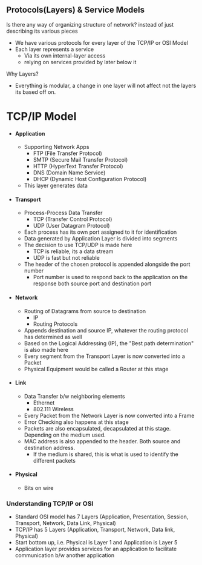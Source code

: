 ## Protocols(Layers) & Service Models

Is there any way of organizing structure of network? instead of just describing its various pieces
- We have various protocols for every layer of the TCP/IP or OSI Model
- Each layer represents a service
	- Via its own internal-layer access
	- relying on services provided by later below it

Why Layers?
- Everything is modular, a change in one layer will not affect not the layers its based off on.

# TCP/IP Model
- #### Application
	- Supporting Network Apps
		- FTP (File Transfer Protocol)
		- SMTP (Secure Mail Transfer Protocol)
		- HTTP (HyperText Transfer Protocol)
		- DNS (Domain Name Service)
		- DHCP (Dynamic Host Configuration Protocol)
	- This layer generates data
- #### Transport
	- Process-Process Data Transfer
		- TCP (Transfer Control Protocol)
		- UDP (User Datagram Protocol)
	- Each process has its own port assigned to it for identification
	- Data generated by Application Layer is divided into segments
	- The decision to use TCP/UDP is made here
		- TCP is reliable, its a data stream
		- UDP is fast but not reliable
	- The header of the chosen protocol is appended alongside the port number
		- Port number is used to respond back to the application on the response both source port and destination port
- #### Network
	- Routing of Datagrams from source to destination
		- IP
		- Routing Protocols
	- Appends destination and source IP, whatever the routing protocol has determined as well
	- Based on the Logical Addressing (IP), the "Best path determination" is also made here
	- Every segment from the Transport Layer is now converted into a Packet
	- Physical Equipment would be called a Router at this stage
- #### Link
	- Data Transfer b/w neighboring elements
		- Ethernet
		- 802.111 Wireless
	- Every Packet from the Network Layer is now converted into a Frame
	- Error Checking also happens at this stage
	- Packets are also encapsulated, decapsulated at this stage. Depending on the medium used.
	- MAC address is also appended to the header. Both source and destination address.
		- If the medium is shared, this is what is used to identify the different packets
- #### Physical
	- Bits on wire

### Understanding TCP/IP or OSI
- Standard OSI model has 7 Layers (Application, Presentation, Session, Transport, Network, Data Link, Physical)
- TCP/IP has 5 Layers (Application, Transport, Network, Data link, Physical)
- Start bottom up, i.e. Physical is Layer 1 and Application is Layer 5
- Application layer provides services for an application to facilitate communication b/w another application

